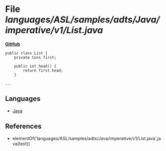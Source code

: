 # File _languages/ASL/samples/adts/Java/imperative/v1/List.java_
**[GitHub](https://github.com/softlang/yas/blob/master/languages/ASL/samples/adts/Java/imperative/v1/List.java)**
```
public class List {
	private Cons first;

	public int head() {
		return first.head;
	}

...
```

## Languages
* [Java](../languages/Java.md)

## References
* elementOf('languages/ASL/samples/adts/Java/imperative/v1/List.java',java(text))
